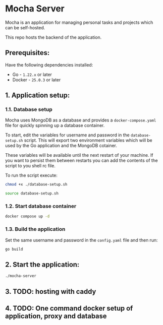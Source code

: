 # Mocha Server

Mocha is an application for managing personal tasks and projects which can be
self-hosted.

This repo hosts the backend of the application.

## Prerequisites:

Have the following dependencies installed:
- Go - `1.22.x` or later
- Docker - `25.0.3` or later

## 1. Application setup:

### 1.1. Database setup

Mocha uses MongoDB as a database and provides a `docker-compose.yaml` file for quickly spinning up a database container.

To start, edit the variables for username and password in the `database-setup.sh` script. This will export two environment variables which will be used by the Go application and the MongoDB cotainer.

These variables will be available until the next restart of your machine. If you want to persist them between restarts you can add the contents of the script to you shell rc file.

To run the script execute:

```bash
chmod +x ./database-setup.sh

source database-setup.sh
```

### 1.2. Start database container

```bash
docker compose up -d
```

### 1.3. Build the application

Set the same username and password in the `config.yaml` file and then run:

```bash
go build
```

## 2. Start the application:

```bash
./mocha-server
```

## 3. TODO: hosting with caddy

## 4. TODO: One command docker setup of application, proxy and database